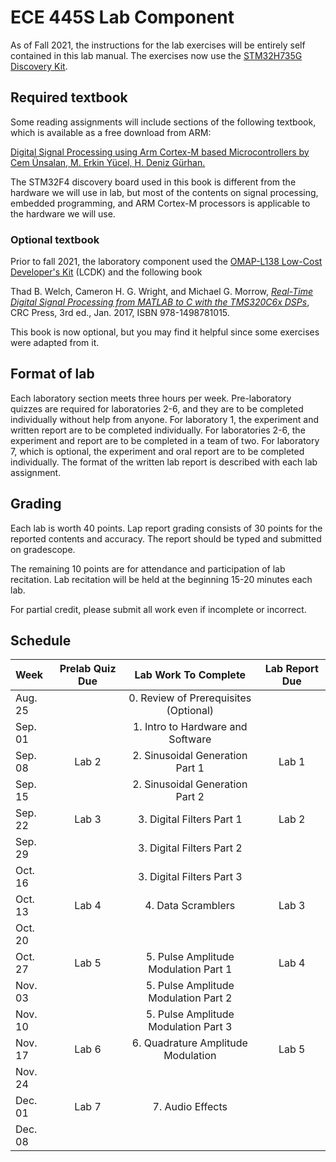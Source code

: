 # ECE 445S Lab Component

As of Fall 2021, the instructions for the lab exercises will be entirely self contained in this lab manual. The exercises now use the [STM32H735G Discovery Kit][1]. 

## Required textbook

Some reading assignments will include sections of the following textbook, which is available as a free download from ARM:

[Digital Signal Processing using Arm Cortex-M based Microcontrollers by Cem Ünsalan, M. Erkin Yücel, H. Deniz Gürhan.][4]

The STM32F4 discovery board used in this book is different from the hardware we will use in lab, but most of the contents on signal processing, embedded programming, and ARM Cortex-M processors is applicable to the hardware we will use.

### Optional textbook

Prior to fall 2021, the laboratory component used the [OMAP-L138 Low-Cost Developer's Kit][2] (LCDK) and the following book

Thad B. Welch, Cameron H. G. Wright, and Michael G. Morrow, *[Real-Time Digital Signal Processing from MATLAB to C with the TMS320C6x DSPs][3]*, CRC Press, 3rd ed., Jan. 2017, ISBN 978-1498781015.

This book is now optional, but you may find it helpful since some exercises were adapted from it.


## Format of lab

Each laboratory section meets three hours per week. Pre-laboratory quizzes are required for laboratories 2-6, and they are to be completed individually without help from anyone. For laboratory 1, the experiment and written report are to be completed individually. For laboratories 2-6, the experiment and report are to be completed in a team of two. For laboratory 7, which is optional, the experiment and oral report are to be completed individually. The format of the written lab report is described with each lab assignment.

## Grading

Each lab is worth 40 points. Lap report grading consists of 30 points for the reported contents and accuracy. The report should be typed and submitted on gradescope. 

The remaining 10 points are for attendance and participation of lab recitation. Lab recitation will be held at the beginning 15-20 minutes each lab.

For partial credit, please submit all work even if incomplete or incorrect.

## Schedule

| Week  | Prelab Quiz Due | Lab Work To Complete | Lab Report Due |
| :---     |:----: |                :----:                |:----: |
| Aug. 25  |       | 0. Review of Prerequisites (Optional)|       |
| Sep. 01  |       | 1. Intro to Hardware and Software    |       |
| Sep. 08  | Lab 2 | 2. Sinusoidal Generation Part 1      | Lab 1 |
| Sep. 15  |       | 2. Sinusoidal Generation Part 2      |       |
| Sep. 22  | Lab 3 | 3. Digital Filters Part 1            | Lab 2 |
| Sep. 29  |       | 3. Digital Filters Part 2            |       |
| Oct. 16  |       | 3. Digital Filters Part 3            |       |
| Oct. 13  | Lab 4 | 4. Data Scramblers                   | Lab 3 |
| Oct. 20  |       |                                      |       |
| Oct. 27  | Lab 5 | 5. Pulse Amplitude Modulation Part 1 | Lab 4 |
| Nov. 03  |       | 5. Pulse Amplitude Modulation Part 2 |       |
| Nov. 10  |       | 5. Pulse Amplitude Modulation Part 3 |       |
| Nov. 17  | Lab 6 | 6. Quadrature Amplitude Modulation   | Lab 5 |
| Nov. 24  |       |                                      |       |
| Dec. 01  | Lab 7 | 7. Audio Effects                     |       |
| Dec. 08  |       |                                      |       |


[1]:https://www.st.com/en/evaluation-tools/stm32h735g-dk.html
[2]:http://www.ti.com/tool/tmdslcdk138
[3]:http://www.rt-dsp.com/
[4]:https://www.arm.com/resources/ebook/digital-signal-processing



